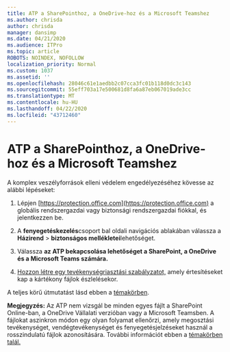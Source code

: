 ```yaml
---
title: ATP a SharePointhoz, a OneDrive-hoz és a Microsoft Teamshez
ms.author: chrisda
author: chrisda
manager: dansimp
ms.date: 04/21/2020
ms.audience: ITPro
ms.topic: article
ROBOTS: NOINDEX, NOFOLLOW
localization_priority: Normal
ms.custom: 1037
ms.assetid: ''
ms.openlocfilehash: 28046c61e1aedbb2c07cca3fc01b118d0dc3c143
ms.sourcegitcommit: 55eff703a17e500681d8fa6a87eb067019ade3cc
ms.translationtype: MT
ms.contentlocale: hu-HU
ms.lasthandoff: 04/22/2020
ms.locfileid: "43712460"
---
```

# <a name="atp-for-sharepoint-onedrive-and-microsoft-teams"></a>ATP a SharePointhoz, a OneDrive-hoz és a Microsoft Teamshez

A komplex veszélyforrások elleni védelem engedélyezéséhez kövesse az alábbi lépéseket:

1. Lépjen [https://protection.office.com](https://protection.office.com) a globális rendszergazdai vagy biztonsági rendszergazdai fiókkal, és jelentkezzen be.

2. A **fenyegetéskezelés**csoport bal oldali navigációs ablakában válassza a **Házirend** \> **biztonságos mellékletei**lehetőséget.

3. Válassza **az ATP bekapcsolása lehetőséget a SharePoint, a OneDrive és a Microsoft Teams számára.**

4. [Hozzon létre egy tevékenységriasztási szabályzatot,](https://docs.microsoft.com/office365/securitycompliance/create-activity-alerts) amely értesítéseket kap a kártékony fájlok észlelésekor.

A teljes körű útmutatást lásd ebben a [témakörben](https://docs.microsoft.com/office365/securitycompliance/turn-on-atp-for-spo-odb-and-teams).

**Megjegyzés:** Az ATP nem vizsgál be minden egyes fájlt a SharePoint Online-ban, a OneDrive Vállalati verzióban vagy a Microsoft Teamsben. A fájlokat aszinkron módon egy olyan folyamat ellenőrzi, amely megosztási tevékenységet, vendégtevékenységet és fenyegetésjelzéseket használ a rosszindulatú fájlok azonosítására. További információt ebben a [témakörben talál.](https://docs.microsoft.com/office365/securitycompliance/atp-for-spo-odb-and-teams)
